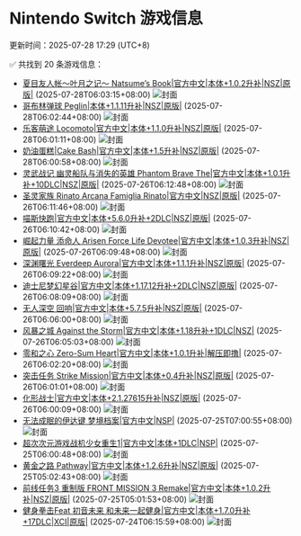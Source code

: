 # Nintendo Switch 游戏信息
更新时间：2025-07-28 17:29 (UTC+8)

✅ 共找到 20 条游戏信息：

- [夏目友人帐～叶月之记～ Natsume’s Book|官方中文|本体+1.0.2升补|NSZ|原版|](https://www.gamer520.com/94007.html) (2025-07-28T06:03:15+08:00)
  ![封面](https://s1.imagehub.cc/images/2025/06/05/13969af2bbc7956718c5e95fba8363f3.jpg)
- [哥布林弹球 Peglin|本体+1.1.11升补|NSZ|原版|](https://www.gamer520.com/84448.html) (2025-07-28T06:02:44+08:00)
  ![封面](https://shared.cdn.queniuqe.com/store_item_assets/steam/apps/1296610/capsule_616x353_schinese.jpg?t=1682660272)
- [乐客萌途 Locomoto|官方中文|本体+1.1.0升补|NSZ|原版|](https://www.gamer520.com/95374.html) (2025-07-28T06:01:11+08:00)
  ![封面](https://shared.cdn.queniuqe.com/store_item_assets/steam/apps/2328650/6047a35ec00b5fe74d64b99fa8f861a31d54b870/capsule_616x353.jpg?t=1744196721)
- [奶油蛋糕|Cake Bash|官方中文|本体+1.5升补|NSZ|原版|](https://www.gamer520.com/7941.html) (2025-07-28T06:00:58+08:00)
  ![封面](https://shared.cdn.queniuqe.com/store_item_assets/steam/apps/971690/capsule_616x353.jpg?t=1752681546)
- [灵武战记 幽灵船队与消失的英雄 Phantom Brave The|官方中文|本体+1.0.1升补+10DLC|NSZ|原版|](https://www.gamer520.com/96796.html) (2025-07-26T06:12:48+08:00)
  ![封面](https://assets.nintendo.com/image/upload/ar_16:9,c_lpad,w_1240/b_white/f_auto/q_auto/ncom/software/switch/70010000077574/8751c3672422c8b3455ae65c971e7894f5ee6730f0e8a7ae6703bee017070059)
- [圣灵家族 Rinato Arcana Famiglia Rinato|官方中文|NSZ|原版|](https://www.gamer520.com/96794.html) (2025-07-26T06:11:46+08:00)
  ![封面](https://assets.nintendo.com/image/upload/ar_16:9,c_lpad,w_1240/b_white/f_auto/q_auto/ncom/software/switch/70010000089529/768e4a578c15476feeafccbf87089ca66a7138b8a0c26c974d50c578a0a5ab03)
- [喵斯快跑|官方中文|本体+5.6.0升补+2DLC|NSZ|原版|](https://www.gamer520.com/6990.html) (2025-07-26T06:10:42+08:00)
  ![封面](https://shared.cdn.queniuqe.com/store_item_assets/steam/apps/1055810/capsule_616x353.jpg?t=1657533782)
- [崛起力量 添命人 Arisen Force Life Devotee|官方中文|本体+1.0.3升补|NSZ|原版|](https://www.gamer520.com/94947.html) (2025-07-26T06:09:48+08:00)
  ![封面](https://ig.2468c.com/2024/11/30/d2a17562d9c48.jpg)
- [深渊曙光 Everdeep Aurora|官方中文|本体+1.1.1升补|NSZ|原版|](https://www.gamer520.com/96799.html) (2025-07-26T06:09:22+08:00)
  ![封面](https://shared.cdn.queniuqe.com/store_item_assets/steam/apps/2251400/3a727123ffb3a92b0c734a84c5802a263891734a/capsule_616x353.jpg?t=1752155773)
- [迪士尼梦幻星谷|官方中文|本体+1.17.12升补+2DLC|NSZ|原版|](https://www.gamer520.com/41011.html) (2025-07-26T06:08:09+08:00)
  ![封面](https://shared.cdn.queniuqe.com/store_item_assets/steam/apps/1401590/capsule_616x353.jpg?t=1689883856)
- [无人深空 回响|官方中文|本体+5.7.5升补|NSZ|原版|](https://www.gamer520.com/42700.html) (2025-07-26T06:06:00+08:00)
  ![封面](https://img.3dmgame.com/uploads/images/news/20250327/1743038967_812780_jpg_r.jpg)
- [风暴之城 Against the Storm|官方中文|本体+1.18升补+1DLC|NSZ|](https://www.gamer520.com/95211.html) (2025-07-26T06:05:03+08:00)
  ![封面](https://shared.cdn.queniuqe.com/store_item_assets/steam/apps/1336490/capsule_616x353_schinese.jpg?t=1667293983)
- [零和之心 Zero-Sum Heart|官方中文|本体+1.0.1升补|解压即撸|](https://www.gamer520.com/96788.html) (2025-07-26T06:02:20+08:00)
  ![封面](https://assets.nintendo.com/image/upload/ar_16:9,c_lpad,w_1240/b_white/f_auto/q_auto/ncom/software/switch/70010000093151/c5c7babf6090218a53207bd379728590d144c40399af20de2538503df4383c93)
- [突击任务 Strike Mission|官方中文|本体+0.4升补|NSZ|原版|](https://www.gamer520.com/96786.html) (2025-07-26T06:01:01+08:00)
  ![封面](https://assets.nintendo.com/image/upload/ar_16:9,c_lpad,w_1240/b_white/f_auto/q_auto/ncom/software/switch/70010000085900/73e6edd1a63d676f5187dee7c947696fddd0d1f4c0008c1b8d77546ebbb3b4ef)
- [化形战士|官方中文|本体+2.1.27615升补|NSZ|原版|](https://www.gamer520.com/90843.html) (2025-07-26T06:00:09+08:00)
  ![封面](https://shared.cdn.queniuqe.com/store_item_assets/steam/apps/1430220/capsule_616x353_schinese.jpg?t=1719606933)
- [无法成眠的伊达键 梦境档案|官方中文|NSP|](https://www.gamer520.com/96744.html) (2025-07-25T07:00:55+08:00)
  ![封面](https://img-eshop.cdn.nintendo.net/i/58678ae3d4fa863e1df1e87b8119252c66e863c32ac8ce47e4a2e2b074ef151c.jpg?w=1000)
- [超次次元游戏战机少女重生1|官方中文|本体+1DLC|NSP|](https://www.gamer520.com/96684.html) (2025-07-25T06:00:48+08:00)
  ![封面](https://store.nintendo.com.hk/media/catalog/product/cache/3be328691086628caca32d01ffcc430a/f/e/fe91a0ba289b200604ad9901d5fbedb412af1bb4370cf6e0e04327491d9c914e.jpg)
- [黄金之路 Pathway|官方中文|本体+1.2.6升补|NSZ|原版|](https://www.gamer520.com/18829.html) (2025-07-25T05:02:43+08:00)
  ![封面](https://shared.cdn.queniuqe.com/store_item_assets/steam/apps/546430/capsule_616x353.jpg?t=1753289240)
- [前线任务3 重制版 FRONT MISSION 3 Remake|官方中文|本体+1.0.2升补|NSZ|原版|](https://www.gamer520.com/95083.html) (2025-07-25T05:01:53+08:00)
  ![封面](https://assets.nintendo.com/image/upload/f_auto/q_auto/dpr_1.5/ncom/software/switch/70010000059173/b5cbc22c8452e7d328b3e54c08a7d048faa7b87bd784a1ea64d54fc5173dd237)
- [健身拳击Feat 初音未来 和未来一起健身|官方中文|本体+1.7.0升补+17DLC|XCI|原版|](https://www.gamer520.com/73454.html) (2025-07-24T06:15:59+08:00)
  ![封面](https://ig.freer.blog/2024/03/07/ac7f9ee4b7b9d.jpg)
